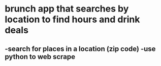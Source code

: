 # brunch app that searches by location to find hours and drink deals

-search for places in a location (zip code) 
-use python to web scrape
- 